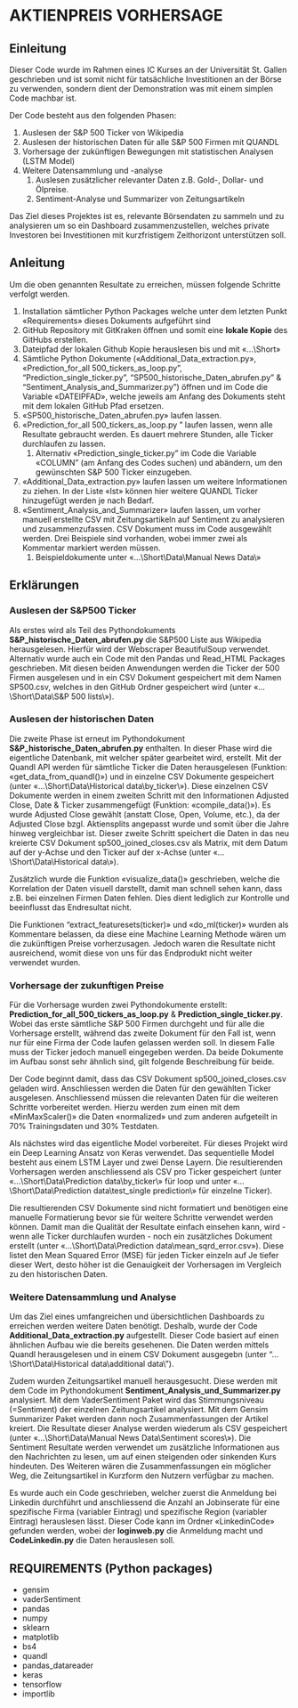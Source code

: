 # AKTIENPREIS VORHERSAGE
## Einleitung
Dieser Code wurde im Rahmen eines IC Kurses an der Universität St. Gallen geschrieben und ist somit nicht für tatsächliche Investitionen an der Börse zu verwenden, sondern dient der Demonstration was mit einem simplen Code machbar ist. 

Der Code besteht aus den folgenden Phasen:
1.	Auslesen der S&P 500 Ticker von Wikipedia
2.	Auslesen der historischen Daten für alle S&P 500 Firmen mit QUANDL
3.	Vorhersage der zukünftigen Bewegungen mit statistischen Analysen (LSTM Model)
4.	Weitere Datensammlung und -analyse
	1.	Auslesen zusätzlicher relevanter Daten z.B. Gold-, Dollar- und Ölpreise. 
	2.	Sentiment-Analyse und Summarizer von Zeitungsartikeln

Das Ziel dieses Projektes ist es, relevante Börsendaten zu sammeln und zu analysieren um so ein Dashboard zusammenzustellen, welches private Investoren bei Investitionen mit kurzfristigem Zeithorizont unterstützen soll. 

## Anleitung
Um die oben genannten Resultate zu erreichen, müssen folgende Schritte verfolgt werden. 
1.	Installation sämtlicher Python Packages welche unter dem letzten Punkt «Requirements» dieses Dokuments aufgeführt sind
2.	GitHub Repository mit GitKraken öffnen und somit eine **lokale Kopie** des GitHubs erstellen. 
3.	Dateipfad der lokalen Github Kopie herauslesen bis und mit «…\Short»
4.	Sämtliche Python Dokumente («Additional_Data_extraction.py», «Prediction_for_all 500_tickers_as_loop.py”, “Prediction_single_ticker.py”, “SP500_historische_Daten_abrufen.py” & “Sentiment_Analysis_and_Summarizer.py”) öffnen und im Code die Variable «DATEIPFAD», welche jeweils am Anfang des Dokuments steht mit dem lokalen GitHub Pfad ersetzen. 
5.	«SP500_historische_Daten_abrufen.py» laufen lassen.
6.	«Prediction_for_all 500_tickers_as_loop.py ” laufen lassen, wenn alle Resultate gebraucht werden. Es dauert mehrere Stunden, alle Ticker durchlaufen zu lassen.
	1.	Alternativ «Prediction_single_ticker.py” im Code die Variable «COLUMN” (am Anfang des Codes suchen) und abändern, um den gewünschten S&P 500 Ticker einzugeben. 
7.	«Additional_Data_extraction.py» laufen lassen um weitere Informationen zu ziehen. In der Liste «lst» können hier weitere QUANDL Ticker hinzugefügt werden je nach Bedarf. 
8.	«Sentiment_Analysis_and_Summarizer» laufen lassen, um vorher manuell erstellte CSV mit Zeitungsartikeln auf Sentiment zu analysieren und zusammenzufassen. CSV Dokument muss im Code ausgewählt werden. Drei Beispiele sind vorhanden, wobei immer zwei als Kommentar markiert werden müssen. 
	1.	Beispieldokumente unter «…\Short\Data\Manual News Data\»

## Erklärungen
### Auslesen der S&P500 Ticker
Als erstes wird als Teil des Pythondokuments **S&P_historische_Daten_abrufen.py** die S&P500 Liste aus Wikipedia herausgelesen. Hierfür wird der Webscraper BeautifulSoup verwendet. Alternativ wurde auch ein Code mit den Pandas und Read_HTML Packages geschrieben. Mit diesen beiden Anwendungen werden die Ticker der 500 Firmen ausgelesen und in ein CSV Dokument gespeichert mit dem Namen SP500.csv, welches in den GitHub Ordner gespeichert wird (unter «…\Short\Data\S&P 500 lists\»).

### Auslesen der historischen Daten
Die zweite Phase ist erneut im Pythondokument **S&P_historische_Daten_abrufen.py** enthalten. In dieser Phase wird die eigentliche Datenbank, mit welcher später gearbeitet wird, erstellt. Mit der Quandl API werden für sämtliche Ticker die Daten herausgelesen (Funktion: «get_data_from_quandl()») und in einzelne CSV Dokumente gespeichert (unter «…\Short\Data\Historical data\by_ticker\»). Diese einzelnen CSV Dokumente werden in einem zweiten Schritt mit den Informationen Adjusted Close, Date & Ticker zusammengefügt (Funktion: «compile_data()»). Es wurde Adjusted Close gewählt (anstatt Close, Open, Volume, etc.), da der Adjusted Close bzgl. Aktiensplits angepasst wurde und somit über die Jahre hinweg vergleichbar ist. Dieser zweite Schritt speichert die Daten in das neu kreierte CSV Dokument sp500_joined_closes.csv als Matrix, mit dem Datum auf der y-Achse und den Ticker auf der x-Achse (unter «…\Short\Data\Historical data\»).

Zusätzlich wurde die Funktion «visualize_data()» geschrieben, welche die Korrelation der Daten visuell darstellt, damit man schnell sehen kann, dass z.B. bei einzelnen Firmen Daten fehlen. Dies dient lediglich zur Kontrolle und beeinflusst das Endresultat nicht. 

Die Funktionen “extract_featuresets(ticker)» und «do_ml(ticker)» wurden als Kommentare belassen, da diese eine Machine Learning Methode wären um die zukünftigen Preise vorherzusagen. Jedoch waren die Resultate nicht ausreichend, womit diese von uns für das Endprodukt nicht weiter verwendet wurden. 

### Vorhersage der zukunftigen Preise
Für die Vorhersage wurden zwei Pythondokumente erstellt: **Prediction_for_all_500_tickers_as_loop.py** & **Prediction_single_ticker.py**. Wobei das erste sämtliche S&P 500 Firmen durchgeht und für alle die Vorhersage erstellt, während das zweite Dokument für den Fall ist, wenn nur für eine Firma der Code laufen gelassen werden soll. In diesem Falle muss der Ticker jedoch manuell eingegeben werden. Da beide Dokumente im Aufbau sonst sehr ähnlich sind, gilt folgende Beschreibung für beide. 

Der Code beginnt damit, dass das CSV Dokument sp500_joined_closes.csv geladen wird. Anschliessen werden die Daten für den gewählten Ticker ausgelesen. Anschliessend müssen die relevanten Daten für die weiteren Schritte vorbereitet werden. Hierzu werden zum einen mit dem «MinMaxScaler()» die Daten «normalized» und zum anderen aufgeteilt in 70% Trainingsdaten und 30% Testdaten. 

Als nächstes wird das eigentliche Model vorbereitet. Für dieses Projekt wird ein Deep Learning Ansatz von Keras verwendet. Das sequentielle Model besteht aus einem LSTM Layer und zwei Dense Layern. Die resultierenden Vorhersagen werden anschliessend als CSV pro Ticker gespeichert (unter «…\Short\Data\Prediction data\by_ticker\» für loop und unter «…\Short\Data\Prediction data\test_single prediction\» für einzelne Ticker).

Die resultierenden CSV Dokumente sind nicht formatiert und benötigen eine manuelle Formatierung bevor sie für weitere Schritte verwendet werden können. Damit man die Qualität der Resultate einfach einsehen kann, wird - wenn alle Ticker durchlaufen wurden - noch ein zusätzliches Dokument erstellt (unter «…\Short\Data\Prediction data\mean_sqrd_error.csv»). Diese listet den Mean Squared Error (MSE) für jeden Ticker einzeln auf Je tiefer dieser Wert, desto höher ist die Genauigkeit der Vorhersagen im Vergleich zu den historischen Daten. 

### Weitere Datensammlung und Analyse 
Um das Ziel eines umfangreichen und übersichtlichen Dashboards zu erreichen werden weitere Daten benötigt. Deshalb, wurde der Code **Additional_Data_extraction.py** aufgestellt. Dieser Code basiert auf einen ähnlichen Aufbau wie die bereits gesehenen. Die Daten werden mittels Quandl herausgelesen und in einem CSV Dokument ausgegebn (unter “…\Short\Data\Historical data\additional data\”).

Zudem wurden Zeitungsartikel manuell herausgesucht. Diese werden mit dem Code im Pythondokument **Sentiment_Analysis_und_Summarizer.py** analysiert. Mit dem VaderSentiment Paket wird das Stimmungsniveau (=Sentiment) der einzelnen Zeitungsartikel analysiert. Mit dem Gensim Summarizer Paket werden dann noch Zusammenfassungen der Artikel kreiert. Die Resultate dieser Analyse werden wiederum als CSV gespeichert (unter «…\Short\Data\Manual News Data\Sentiment scores\»). Die Sentiment Resultate werden verwendet um zusätzliche Informationen aus den Nachrichten zu lesen, um auf einen steigenden oder sinkenden Kurs hindeuten. Des Weiteren wären die Zusammenfassungen ein möglicher Weg, die Zeitungsartikel in Kurzform den Nutzern verfügbar zu machen.  

Es wurde auch ein Code geschrieben, welcher zuerst die Anmeldung bei Linkedin durchführt und anschliessend die Anzahl an Jobinserate für eine spezifische Firma (variabler Eintrag) und spezifische Region (variabler Eintrag) herauslesen lässt. Dieser Code kann im Ordner «LinkedinCode» gefunden werden, wobei der **loginweb.py** die Anmeldung macht und **CodeLinkedin.py** die Daten herauslesen soll.

## REQUIREMENTS (Python packages)
*	gensim
*	vaderSentiment
*	pandas
*	numpy
*	sklearn
*	matplotlib
*	bs4
*	quandl
*	pandas_datareader
*	keras
*	tensorflow
*	importlib

